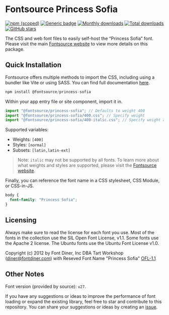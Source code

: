 # Fontsource Princess Sofia

[![npm (scoped)](https://img.shields.io/npm/v/@fontsource/princess-sofia?color=brightgreen)](https://www.npmjs.com/package/@fontsource/princess-sofia) [![Generic badge](https://img.shields.io/badge/fontsource-passing-brightgreen)](https://github.com/fontsource/fontsource) [![Monthly downloads](https://badgen.net/npm/dm/@fontsource/princess-sofia)](https://github.com/fontsource/fontsource) [![Total downloads](https://badgen.net/npm/dt/@fontsource/princess-sofia)](https://github.com/fontsource/fontsource) [![GitHub stars](https://img.shields.io/github/stars/fontsource/fontsource.svg?style=social&label=Star)](https://github.com/fontsource/fontsource/stargazers)

The CSS and web font files to easily self-host the “Princess Sofia” font. Please visit the main [Fontsource website](https://fontsource.org/fonts/princess-sofia) to view more details on this package.

## Quick Installation

Fontsource offers multiple methods to import the CSS, including using a bundler like Vite or using SASS. You can find full documentation [here](https://fontsource.org/docs/getting-started/introduction).

```javascript
npm install @fontsource/princess-sofia
```

Within your app entry file or site component, import it in.

```javascript
import "@fontsource/princess-sofia"; // Defaults to weight 400
import "@fontsource/princess-sofia/400.css"; // Specify weight
import "@fontsource/princess-sofia/400-italic.css"; // Specify weight and style
```

Supported variables:
- Weights: `[400]`
- Styles: `[normal]`
- Subsets: `[latin,latin-ext]`

> Note: `italic` may not be supported by all fonts. To learn more about what weights and styles are supported, please visit the [Fontsource website](https://fontsource.org/fonts/princess-sofia).

Finally, you can reference the font name in a CSS stylesheet, CSS Module, or CSS-in-JS.

```css
body {
  font-family: "Princess Sofia";
}
```

## Licensing
Always make sure to read the license for each font you use. Most of the fonts in the collection use the SIL Open Font License, v1.1. Some fonts use the Apache 2 license. The Ubuntu fonts use the Ubuntu Font License v1.0.

Copyright (c) 2012 by Font Diner, Inc DBA Tart Workshop (diner@fontdiner.com) with Reseved Font Name "Princess Sofia"
[OFL-1.1](https://openfontlicense.org)

## Other Notes
Font version (provided by source): `v27`.

If you have any suggestions or ideas to improve the performance of font loading or expand the existing library, feel free to star and contribute to this repository. You can share your suggestions or ideas by creating an [issue](https://github.com/fontsource/fontsource/issues).